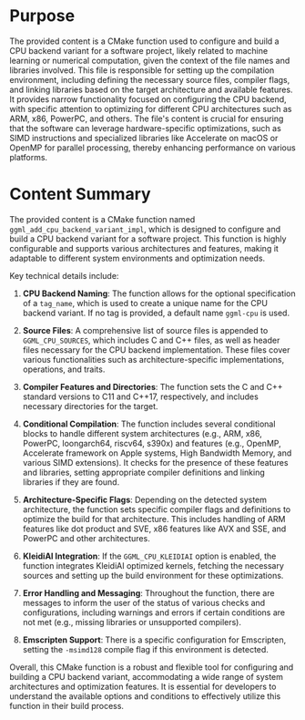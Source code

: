 # Purpose
The provided content is a CMake function used to configure and build a CPU backend variant for a software project, likely related to machine learning or numerical computation, given the context of the file names and libraries involved. This file is responsible for setting up the compilation environment, including defining the necessary source files, compiler flags, and linking libraries based on the target architecture and available features. It provides narrow functionality focused on configuring the CPU backend, with specific attention to optimizing for different CPU architectures such as ARM, x86, PowerPC, and others. The file's content is crucial for ensuring that the software can leverage hardware-specific optimizations, such as SIMD instructions and specialized libraries like Accelerate on macOS or OpenMP for parallel processing, thereby enhancing performance on various platforms.
# Content Summary
The provided content is a CMake function named `ggml_add_cpu_backend_variant_impl`, which is designed to configure and build a CPU backend variant for a software project. This function is highly configurable and supports various architectures and features, making it adaptable to different system environments and optimization needs.

Key technical details include:

1. **CPU Backend Naming**: The function allows for the optional specification of a `tag_name`, which is used to create a unique name for the CPU backend variant. If no tag is provided, a default name `ggml-cpu` is used.

2. **Source Files**: A comprehensive list of source files is appended to `GGML_CPU_SOURCES`, which includes C and C++ files, as well as header files necessary for the CPU backend implementation. These files cover various functionalities such as architecture-specific implementations, operations, and traits.

3. **Compiler Features and Directories**: The function sets the C and C++ standard versions to C11 and C++17, respectively, and includes necessary directories for the target.

4. **Conditional Compilation**: The function includes several conditional blocks to handle different system architectures (e.g., ARM, x86, PowerPC, loongarch64, riscv64, s390x) and features (e.g., OpenMP, Accelerate framework on Apple systems, High Bandwidth Memory, and various SIMD extensions). It checks for the presence of these features and libraries, setting appropriate compiler definitions and linking libraries if they are found.

5. **Architecture-Specific Flags**: Depending on the detected system architecture, the function sets specific compiler flags and definitions to optimize the build for that architecture. This includes handling of ARM features like dot product and SVE, x86 features like AVX and SSE, and PowerPC and other architectures.

6. **KleidiAI Integration**: If the `GGML_CPU_KLEIDIAI` option is enabled, the function integrates KleidiAI optimized kernels, fetching the necessary sources and setting up the build environment for these optimizations.

7. **Error Handling and Messaging**: Throughout the function, there are messages to inform the user of the status of various checks and configurations, including warnings and errors if certain conditions are not met (e.g., missing libraries or unsupported compilers).

8. **Emscripten Support**: There is a specific configuration for Emscripten, setting the `-msimd128` compile flag if this environment is detected.

Overall, this CMake function is a robust and flexible tool for configuring and building a CPU backend variant, accommodating a wide range of system architectures and optimization features. It is essential for developers to understand the available options and conditions to effectively utilize this function in their build process.
